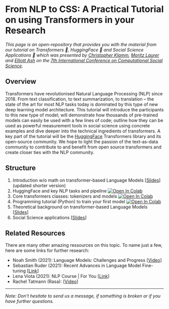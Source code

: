 # From NLP to CSS: A Practical Tutorial on using Transformers in your Research
_This page is an open-repository that provides you with the material from our tutorial on Transformers 🤖, HuggingFace 🤗 and Social Science Applications 👥
which was presented by [Christopher Klamm](https://linktr.ee/chkla), [Moritz Laurer](https://www.ceps.eu/ceps-staff/moritz-laurer/) and [Elliott Ash](https://elliottash.com) on the [7th International Conference on Computational Social Science](https://ic2s2-2021.ethz.ch)._

## Overview
Transformers have revolutionised Natural Language Processing (NLP) since 2018. 
From text classification, to text summarization, to translation – the state of the 
art for most NLP tasks today is dominated by this type of new deep learning model 
architecture. This tutorial will introduce the participants to this new type of 
model; will demonstrate how thousands of pre-trained models can easily be 
used with a few lines of code; outline how they can be used as 
powerful measurement tools in social science using concrete examples 
and dive deeper into the technical ingredients of transformers. 
A key part of the tutorial will be the [HuggingFace](huggingface.com) Transformers library and its 
open-source community. We hope to light the passion of the text-as-data community 
to contribute to and benefit from open source transformers and create closer ties 
with the NLP community.

## Structure
1. Introduction w/o math on transformer-based Language Models [[Slides](https://drive.google.com/file/d/1hQtpWBtDo1GwQJQqOfPeByVTat4UcQhL/view?usp=sharing)] (updated shorter version)
2. HuggingFace and key NLP tasks and pipeline [![Open In Colab](https://colab.research.google.com/assets/colab-badge.svg)](https://colab.research.google.com/drive/1K9zkPIUBPCWaVgg4duuYKirOrxAID0wG?usp=sharing)
3. Core transformers classes: tokenizers and models [![Open In Colab](https://colab.research.google.com/assets/colab-badge.svg)](https://colab.research.google.com/drive/1K9zkPIUBPCWaVgg4duuYKirOrxAID0wG?usp=sharing)
4. Programming tutorial (Python) to train your first model [![Open In Colab](https://colab.research.google.com/assets/colab-badge.svg)](https://colab.research.google.com/drive/1vXgjybT0wMIuSV-J5Xt_WCQ0fKupa1QI?usp=sharing)
5. Theoretical background on transformer-based Language Models [[Slides](https://drive.google.com/file/d/1Wg5EAtu16Sd12IcfLqDWzOlVeoBsjcxp/view?usp=sharing)]
6. Social Science applications [[Slides](https://drive.google.com/file/d/10JsY6laYGGOlL7NgOehnAEVAhAUsFv_O/view?usp=sharing)]

## Related Resources
There are many other amazing ressources on this topic. To name just a few, here are some links for further research:
* Noah Smith (2021): Language Models: Challenges and Progress [[Video](https://drive.google.com/file/d/18PnZRcHPsLP6co-Nis-q1eJAn_PleZmI/view)]
* Sebastian Ruder (2021): Recent Advances in Language Model Fine-tuning [[Link](https://ruder.io/recent-advances-lm-fine-tuning/)]
* Lena Viota (2021): NLP Course | For You [[Link](https://lena-voita.github.io/nlp_course.html)]
* Rachel Tatmann (Rasa): [[Video](https://www.youtube.com/watch?v=zMxvS7hD-Ug&t=134s)]

_____
_Note: Don't hesitate to send us a message, if something is broken or if you have further questions._
